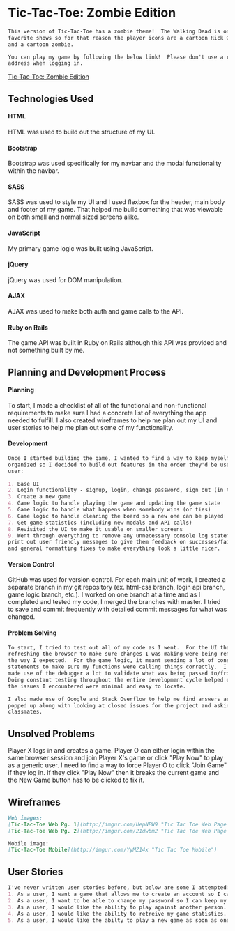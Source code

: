 # Tic-Tac-Toe: Zombie Edition
```md
This version of Tic-Tac-Toe has a zombie theme!  The Walking Dead is one of my
favorite shows so for that reason the player icons are a cartoon Rick Grimes
and a cartoon zombie.

You can play my game by following the below link!  Please don't use a real email
address when logging in.
```

[Tic-Tac-Toe: Zombie Edition](https://kibs86.github.io/tic-tac-toe-project)

## Technologies Used

#### HTML
HTML was used to build out the structure of my UI.

#### Bootstrap
Bootstrap was used specifically for my navbar and the modal functionality within
the navbar.

#### SASS
SASS was used to style my UI and I used flexbox for the header, main body and
footer of my game.  That helped me build something that was viewable on both
small and normal sized screens alike.

#### JavaScript
My primary game logic was built using JavaScript.

#### jQuery
jQuery was used for DOM manipulation.

#### AJAX
AJAX was used to make both auth and game calls to the API.

#### Ruby on Rails
The game API was built in Ruby on Rails although this API was provided and
not something built by me.

## Planning and Development Process

#### Planning
To start, I made a checklist of all of the functional and non-functional
requirements to make sure I had a concrete list of everything the app needed
to fulfill.  I also created wireframes to help me plan out my UI and user stories
to help me plan out some of my functionality.

#### Development
```md
Once I started building the game, I wanted to find a way to keep myself
organized so I decided to build out features in the order they'd be used by a
user:

1. Base UI
2. Login functionality - signup, login, change password, sign out (in that order)
3. Create a new game
4. Game logic to handle playing the game and updating the game state
5. Game logic to handle what happens when somebody wins (or ties)
6. Game logic to handle clearing the board so a new one can be played
7. Get game statistics (including new modals and API calls)
8. Revisited the UI to make it usable on smaller screens
9. Went through everything to remove any unnecessary console log statements,
print out user friendly messages to give them feedback on successes/failures,
and general formatting fixes to make everything look a little nicer.
```

#### Version Control
GitHub was used for version control. For each main unit of work, I created a
separate branch in my git repository (ex. html-css branch, login api branch,
game logic branch, etc.).  I worked on one branch at a time and as I completed
and tested my code, I merged the branches with master.  I tried to save and
commit frequently with detailed commit messages for what was changed.

#### Problem Solving
```md
To start, I tried to test out all of my code as I went.  For the UI that meant
refreshing the browser to make sure changes I was making were being reflected
the way I expected.  For the game logic, it meant sending a lot of console.log
statements to make sure my functions were calling things correctly.  I also
made use of the debugger a lot to validate what was being passed to/from the API.
Doing constant testing throughout the entire development cycle helped ensure
the issues I encountered were minimal and easy to locate.

I also made use of Google and Stack Overflow to help me find answers as they
popped up along with looking at closed issues for the project and asking
classmates.
```

## Unsolved Problems
Player X logs in and creates a game. Player O can either login within the
same browser session and join Player X's game or click "Play Now" to play as
a generic user. I need to find a way to force Player O to click "Join Game"
if they log in.  If they click "Play Now" then it breaks the current game and
the New Game button has to be clicked to fix it.

## Wireframes
```md
Web images:
[Tic-Tac-Toe Web Pg. 1](http://imgur.com/UepNPW9 "Tic Tac Toe Web Page 1")
[Tic-Tac-Toe Web Pg. 2](http://imgur.com/21dwbm2 "Tic Tac Toe Web Page 2")

Mobile image:
[Tic-Tac-Toe Mobile](http://imgur.com/YyMZ14x "Tic Tac Toe Mobile")
```

## User Stories
```md
I've never written user stories before, but below are some I attempted:
1. As a user, I want a game that allows me to create an account so I can save my games.
2. As a user, I want to be able to change my password so I can keep my account more secure.
3. As a user, I would like the ability to play against another person.
4. As a user, I would like the ability to retreive my game statistics.
5. As a user, I would like the abilty to play a new game as soon as one ends.
```
